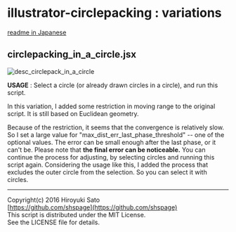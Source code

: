 illustrator-circlepacking : variations
======================
[readme in Japanese](https://github.com/shspage/illustrator-circlepacking/blob/master/variations/readme_ja.md) 

## circlepacking_in_a_circle.jsx

![desc_circlepack_in_a_circle](https://github.com/shspage/illustrator-circlepacking/raw/master/variations/img/desc_circlepack_in_a_circle.png)

**USAGE** : Select a circle (or already drawn circles in a circle), and run this script.

In this variation, I added some restriction in moving range to the original script.
It is still based on Euclidean geometry.

Because of the restriction, it seems that the convergence is relatively slow.
So I set a large value for "max_dist_err_last_phase_threshold" -- one of the optional values.
The error can be small enough after the last phase, or it can't be.
Please note that **the final error can be noticeable.**
You can continue the process for adjusting, by selecting circles and running this script again.
Considering the usage like this, I added the process that excludes the outer circle from the selection.
So you can select it with circles.


----------------------
Copyright(c) 2016 Hiroyuki Sato  
[https://github.com/shspage](https://github.com/shspage)  
This script is distributed under the MIT License.  
See the LICENSE file for details.  
